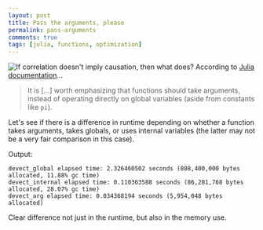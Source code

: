 ```yaml
---
layout: post
title: Pass the arguments, please
permalink: pass-arguments
comments: true
tags: [julia, functions, optimization]
---
```

![](http://imgs.xkcd.com/comics/correlation.png "If correlation doesn't imply causation, then what does?")
According to [Julia documentation](http://julia.readthedocs.org/en/latest/manual/style-guide/)...

>It is [...] worth emphasizing that functions should take arguments, instead of operating directly on global variables (aside from constants like `pi`).

Let's see if there is a difference in runtime depending on whether a function takes arguments, takes globals, or uses internal variables (the latter may not be a very fair comparison in this case).

<!-- more -->

<code data-gist-id="26352b6402d604b7235d" data-gist-hide-footer="true" data-gist-hide-line-numbers="true"></code>

Output:

```
devect_global elapsed time: 2.326460502 seconds (808,400,000 bytes allocated, 11.88% gc time)
devect_internal elapsed time: 0.110363588 seconds (86,281,768 bytes allocated, 28.07% gc time)
devect_arg elapsed time: 0.034368194 seconds (5,954,048 bytes allocated)
```

Clear difference not just in the runtime, but also in the memory use.
